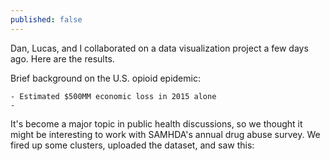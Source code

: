 ```yaml
---
published: false
---
```

Dan, Lucas, and I collaborated on a data visualization project a few days ago. Here are the results.

Brief background on the U.S. opioid epidemic:

	- Estimated $500MM economic loss in 2015 alone
    - 

It's become a major topic in public health discussions, so we thought it might be interesting to work with SAMHDA's annual drug abuse survey. We fired up some clusters, uploaded the dataset, and saw this:


